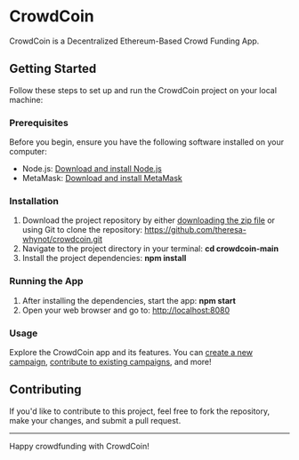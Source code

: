 # CrowdCoin

CrowdCoin is a Decentralized Ethereum-Based Crowd Funding App.

## Getting Started

Follow these steps to set up and run the CrowdCoin project on your local machine:

### Prerequisites

Before you begin, ensure you have the following software installed on your computer:

- Node.js: [Download and install Node.js](https://nodejs.org/)
- MetaMask: [Download and install MetaMask](https://metamask.io/download/)

### Installation

1. Download the project repository by either [downloading the zip file](https://github.com/theresa-whynot/crowdcoin/archive/main.zip) or using Git to clone the repository: https://github.com/theresa-whynot/crowdcoin.git
2. Navigate to the project directory in your terminal: **cd crowdcoin-main**
3. Install the project dependencies: **npm install**
   
### Running the App

1. After installing the dependencies, start the app: **npm start**
2. Open your web browser and go to: [http://localhost:8080](http://localhost:8080)

### Usage

Explore the CrowdCoin app and its features. You can [create a new campaign](#), [contribute to existing campaigns](#), and more!

## Contributing

If you'd like to contribute to this project, feel free to fork the repository, make your changes, and submit a pull request.

---

Happy crowdfunding with CrowdCoin!

